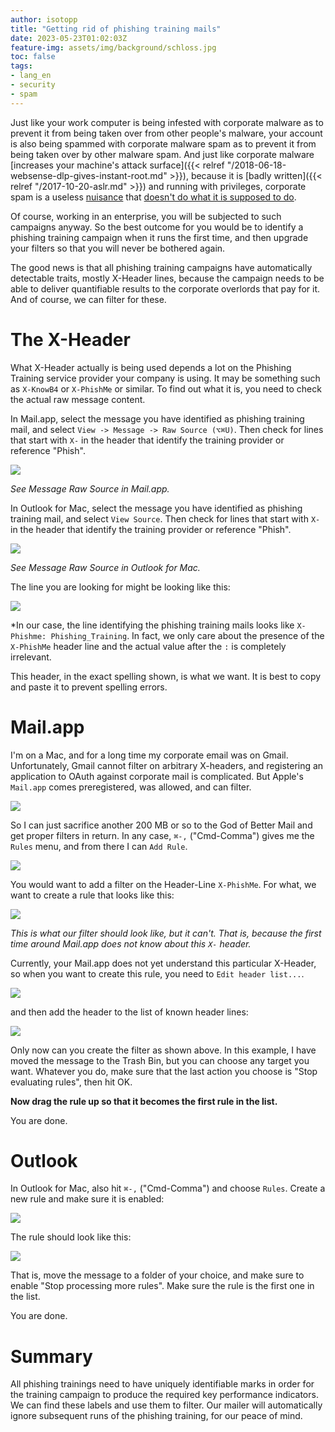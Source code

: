 ```yaml
---
author: isotopp
title: "Getting rid of phishing training mails"
date: 2023-05-23T01:02:03Z
feature-img: assets/img/background/schloss.jpg
toc: false
tags:
- lang_en
- security
- spam
---
```


Just like your work computer is being infested with corporate malware as to prevent it from being taken over from other people's malware,
your account is also being spammed with corporate malware spam as to prevent it from being taken over by other malware spam.
And just like corporate malware [increases your machine's attack surface]({{< relref "/2018-06-18-websense-dlp-gives-instant-root.md" >}}),
because it is [badly written]({{< relref "/2017-10-20-aslr.md" >}}) and running with privileges,
corporate spam is a useless [nuisance](https://publikationen.bibliothek.kit.edu/1000119662) that 
[doesn't do what it is supposed to do](https://blog.lukaszolejnik.com/solving-phishing-is-not-simple-can-anti-phishing-training-make-it-even-worse/).

Of course, working in an enterprise, you will be subjected to such campaigns anyway.
So the best outcome for you would be to identify a phishing training campaign when it runs the first time,
and then upgrade your filters so that you will never be bothered again.

The good news is that all phishing training campaigns have automatically detectable traits,
mostly X-Header lines, because the campaign needs to be able to deliver quantifiable results to the corporate overlords that pay for it.
And of course, we can filter for these.

# The X-Header

What X-Header actually is being used depends a lot on the Phishing Training service provider your company is using.
It may be something such as `X-KnowB4` or `X-PhishMe` or similar.
To find out what it is, you need to check the actual raw message content.

In Mail.app, select the message you have identified as phishing training mail, and select
`View -> Message -> Raw Source (⌥⌘U)`.
Then check for lines that start with `X-` in the header that identify the training provider or reference "Phish".

![](/uploads/2023/05/phish-06.png)

*See Message Raw Source in Mail.app.*

In Outlook for Mac, select the message you have identified as phishing training mail, and select
`View Source`.
Then check for lines that start with `X-` in the header that identify the training provider or reference "Phish".

![](/uploads/2023/05/phish-07.png)

*See Message Raw Source in Outlook for Mac.*

The line you are looking for might be looking like this:

![](/uploads/2023/05/phish-08.png)

*In our case, the line identifying the phishing training mails looks like `X-Phishme: Phishing_Training`.
In fact, we only care about the presence of the `X-PhishMe` header line and the actual value after the `:` is completely irrelevant.

This header, in the exact spelling shown, is what we want. It is best to copy and paste it to prevent spelling errors.

# Mail.app

I'm on a Mac, and for a long time my corporate email was on Gmail.
Unfortunately, Gmail cannot filter on arbitrary X-headers, and registering an application to OAuth against corporate mail is complicated.
But Apple's `Mail.app` comes preregistered, was allowed, and can filter.

![](/uploads/2023/05/phish-01.png)

So I can just sacrifice another 200 MB or so to the God of Better Mail and get proper filters in return.
In any case, `⌘-,` ("Cmd-Comma") gives me the `Rules` menu, and from there I can `Add Rule`.

![](/uploads/2023/05/phish-02.png)

You would want to add a filter on the Header-Line `X-PhishMe`.
For what, we want to create a rule that looks like this:

![](/uploads/2023/05/phish-03.png)

*This is what our filter should look like, but it can't. 
That is, because the first time around Mail.app does not know about this `X-` header.*

Currently, your Mail.app does not yet understand this particular X-Header, so when you want to create this rule,
you need to `Edit header list...`.

![](/uploads/2023/05/phish-04.png)

and then add the header to the list of known header lines:

![](/uploads/2023/05/phish-05.png)

Only now can you create the filter as shown above.
In this example, I have moved the message to the Trash Bin, but you can choose any target you want.
Whatever you do, make sure that the last action you choose is "Stop evaluating rules", then hit OK.

**Now drag the rule up so that it becomes the first rule in the list.**

You are done.

# Outlook

In Outlook for Mac, also hit `⌘-,` ("Cmd-Comma") and choose `Rules`.
Create a new rule and make sure it is enabled:

![](/uploads/2023/05/phish-09.png)

The rule should look like this:

![](/uploads/2023/05/phish-10.png)

That is, move the message to a folder of your choice, and make sure to enable "Stop processing more rules".
Make sure the rule is the first one in the list.

You are done.

# Summary

All phishing trainings need to have uniquely identifiable marks in order for the training campaign to produce the required key performance indicators.
We can find these labels and use them to filter.
Our mailer will automatically ignore subsequent runs of the phishing training, for our peace of mind.
